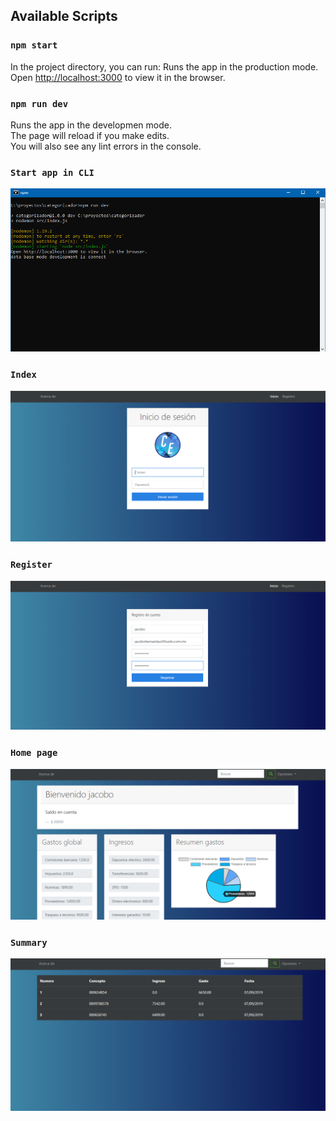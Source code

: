 ## Available Scripts

### `npm start`

In the project directory, you can run:
Runs the app in the production mode.<br>
Open [http://localhost:3000](http://localhost:3000) to view it in the browser.

### `npm run dev`

Runs the app in the developmen mode.<br>
The page will reload if you make edits.<br>
You will also see any lint errors in the console.

### `Start app in CLI`

![Alt text](images/start.png?raw=true "start app mode development")

### `Index`

![Alt text](images/index.png?raw=true "index app")

### `Register`

![Alt text](images/register.png?raw=true "Register user")

### `Home page`

![Alt text](images/home.png?raw=true "Accounts")

### `Summary`

![Alt text](images/acc.png?raw=true "Accounts")
